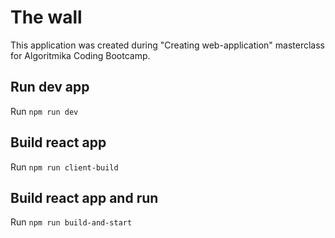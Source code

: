 # The wall

This application was created during "Creating web-application" masterclass for Algoritmika Coding Bootcamp.

## Run dev app
Run `npm run dev`

## Build react app
Run `npm run client-build`

## Build react app and run
Run `npm run build-and-start`
